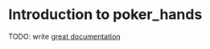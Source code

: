 # Introduction to poker_hands

TODO: write [great documentation](http://jacobian.org/writing/great-documentation/what-to-write/)
